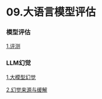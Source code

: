 # 09.大语言模型评估

### 模型评估

[1.评测](1.评测/1.评测.md "1.评测")

### LLM幻觉

[1.大模型幻觉](1.大模型幻觉/1.大模型幻觉.md "1.大模型幻觉")

[2.幻觉来源与缓解](2.幻觉来源与缓解/2.幻觉来源与缓解.md "2.幻觉来源与缓解")
